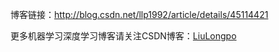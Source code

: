 博客链接：http://blog.csdn.net/llp1992/article/details/45114421

更多机器学习深度学习博客请关注CSDN博客：[LiuLongpo](http://blog.csdn.net/llp1992)
